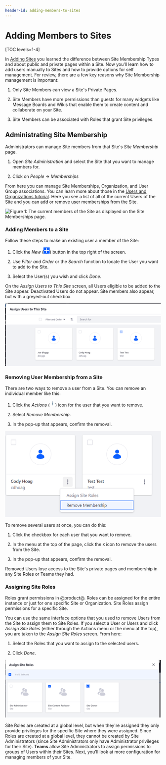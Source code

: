 ```yaml
---
header-id: adding-members-to-sites
---
```


# Adding Members to Sites

[TOC levels=1-4]

In [Adding Sites](/docs/7-1/user/-/knowledge_base/u/adding-sites) you 
learned the difference between Site Membership Types and about public and 
private pages within a Site. Now you'll learn how to add users manually to Sites
and how to provide options for self management. For review, there are a few key
reasons why Site Membership management is important:

1.  Only Site Members can view a Site's Private Pages.

2.  Site Members have more permissions than guests for many widgets like Message
    Boards and Wikis that enable them to create content and collaborate on your
    Site.

3.  Site Members can be associated with Roles that grant Site privileges.

## Administrating Site Membership

Administrators can manage Site members from that Site's *Site Membership* page.

1.  Open *Site Administration* and select the Site that you want to manage
    members for.
 
2.  Click on *People* &rarr; *Memberships*

From here you can manage Site Memberships, Organization, and User Group
associations. You can learn more about those in the 
[Users and Organizations tutorial](/docs/7-2/user/-/knowledge_base/u/users-and-organizations). Here
you see a list of all of the current Users of the Site and you can add or remove
user memberships from the Site.

![Figure 1: The current members of the Site as displayed on the *Site Memberships* page. ](../../../../images/orgs-add-organization-site.png)

### Adding Members to a Site

Follow these steps to make an existing user a member of the Site:

1.  Click the *New* (![Add User](../../../../images/icon-add.png)) 
    button in the top right of the screen.

2.  Use *Filter and Order* or the *Search* function to locate the User you want
    to add to the Site.
 
3.  Select the User(s) you wish and click *Done*.

On the *Assign Users to This Site* screen, all Users eligible to be added to the
Site appear. Deactivated Users do not appear. Site members also appear, but with
a greyed-out checkbox.

![Figure 2: The list of users available to add to the current Site. Note that the current members are visible but cannot be added or removed here. ](../../../../images/assign-users.png)

### Removing User Membership from a Site

There are two ways to remove a user from a Site. You can remove an individual 
member like this:

1.  Click the *Actions* (![Actions](../../../../images/icon-actions.png)) icon
    for the user that you want to remove.
 
2.  Select *Remove Membership*.

3.  In the pop-up that appears, confirm the removal.

![Figure 3: Selecting to remove a user. ](../../../../images/remove-user.png)

To remove several users at once, you can do this:

1.  Click the checkbox for each user that you want to remove.

2.  In the menu at the top of the page, click the `X` icon to remove the
    users from the Site. 

3.  In the pop-up that appears, confirm the removal.

Removed Users lose access to the Site's private pages and membership in any Site
Roles or Teams they had. 

### Assigning Site Roles

Roles grant permissions in @product@. Roles can be assigned for the entire
instance or just for one specific Site or Organization. Site Roles assign
permissions for a specific Site.

You can use the same interface options that you used to remove Users from the 
Site to assign them to Site Roles. If you select a User or Users and click
*Assign Site Roles* (either through the Actions menu or the menu at the top),
you are taken to the *Assign Site Roles* screen. From here:

1.  Select the Roles that you want to assign to the selected users.

2.  Click *Done*.

![Figure 4: Assigning Site Roles.](../../../../images/assigning-site-roles.png)

Site Roles are created at a global level, but when they're assigned they only
provide privileges for the specific Site where they were assigned. Since Roles
are created at a global level, they cannot be created by Site Administrators
(since Site Administrators only have Administrator privileges for their Site).
**Teams** allow Site Administrators to assign permissions to groups of Users
within their Sites. Next, you'll look at more configuration for managing members
of your Site.
